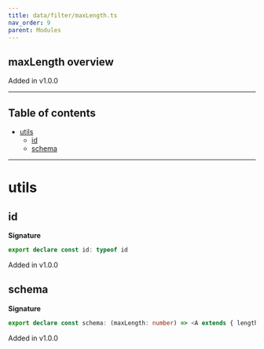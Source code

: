 ```yaml
---
title: data/filter/maxLength.ts
nav_order: 9
parent: Modules
---
```


## maxLength overview

Added in v1.0.0

---

<h2 class="text-delta">Table of contents</h2>

- [utils](#utils)
  - [id](#id)
  - [schema](#schema)

---

# utils

## id

**Signature**

```ts
export declare const id: typeof id
```

Added in v1.0.0

## schema

**Signature**

```ts
export declare const schema: (maxLength: number) => <A extends { length: number }>(self: any) => any
```

Added in v1.0.0
